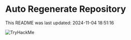 # Auto Regenerate Repository

This README was last updated: 2024-11-04 18:51:16

 ![TryHackMe](https://tryhackme.com/badge/533634)